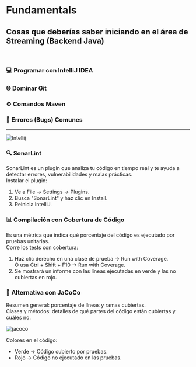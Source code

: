 # **Fundamentals** 
**Cosas que deberías saber iniciando en el área de Streaming (Backend Java)**
---
<br>

### 💻 Programar con IntelliJ IDEA
### 🌐 Dominar Git
### ⚙️ Comandos Maven
### 🐞 Errores (Bugs) Comunes
---
  
![Intellij](https://github.com/user-attachments/assets/4ed81a8c-86c8-4d71-88ff-f0118d2f199f)

### 🔍 SonarLint
SonarLint es un plugin que analiza tu código en tiempo real y te ayuda a detectar errores, vulnerabilidades y malas prácticas. <br>
Instalar el plugin:

  1. Ve a File → Settings → Plugins. <br>
  2. Busca "SonarLint" y haz clic en Install.<br>
  3. Reinicia IntelliJ.


### 📊 Compilación con Cobertura de Código
Es una métrica que indica qué porcentaje del código es ejecutado por pruebas unitarias. <br>
Corre los tests con cobertura:

  1. Haz clic derecho en una clase de prueba → Run with Coverage. <br>
  O usa Ctrl + Shift + F10 → Run with Coverage. <br>
  2. Se mostrará un informe con las líneas ejecutadas en verde y las no cubiertas en rojo.

### 📌 Alternativa con JaCoCo
Resumen general: porcentaje de líneas y ramas cubiertas. <br>
Clases y métodos: detalles de qué partes del código están cubiertas y cuáles no.

![jacoco](https://github.com/user-attachments/assets/930ebbeb-4980-4d46-9453-5f521be4fa12)

Colores en el código: <br>
  - Verde → Código cubierto por pruebas. <br>
  - Rojo → Código no ejecutado en las pruebas.
